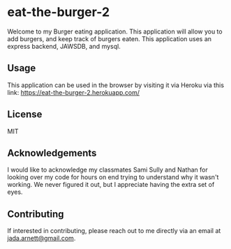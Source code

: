 # eat-the-burger-2

Welcome to my Burger eating application. This application will allow you to add burgers, and keep track of burgers eaten. This application uses an express backend, JAWSDB, and mysql. 

## Usage 
This application can be used in the browser by visiting it via Heroku via this link: https://eat-the-burger-2.herokuapp.com/

## License 
MIT

## Acknowledgements 
I would like to acknowledge my classmates Sami Sully and Nathan for looking over my code for hours on end trying to understand why it wasn't working. We never figured it out, but I appreciate having the extra set of eyes. 


## Contributing
If interested in contributing, please reach out to me directly via an email at jada.arnett@gmail.com. 
